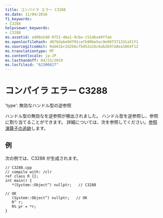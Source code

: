 ```yaml
---
title: コンパイラ エラー C3288
ms.date: 11/04/2016
f1_keywords:
- C3288
helpviewer_keywords:
- C3288
ms.assetid: ed08a540-9751-46e1-9cbe-c51d6a49ffab
ms.openlocfilehash: d076dabe0df91cefb90be5ec9e90f371331a51f1
ms.sourcegitcommit: 0ab61bc3d2b6cfbd52a16c6ab2b97a8ea1864f12
ms.translationtype: MT
ms.contentlocale: ja-JP
ms.lasthandoff: 04/23/2019
ms.locfileid: "62300627"
---
```

# <a name="compiler-error-c3288"></a>コンパイラ エラー C3288

'type': 無効なハンドル型の逆参照

ハンドル型の無効なを逆参照が検出されました。 ハンドル型を逆参照し、参照に割り当てることができます。 詳細については、次を参照してください。[参照演算子の追跡](../../extensions/tracking-reference-operator-cpp-component-extensions.md)します。

## <a name="example"></a>例

次の例では、C3288 が生成されます。

```
// C3288.cpp
// compile with: /clr
ref class R {};
int main() {
   *(System::Object^) nullptr;   // C3288

// OK
   (System::Object^) nullptr;   // OK
   R^ r;
   R% pr = *r;
}
```